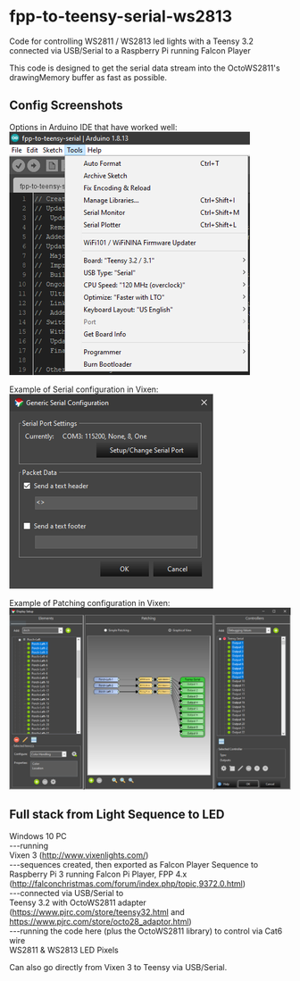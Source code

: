 # fpp-to-teensy-serial-ws2813
Code for controlling WS2811 / WS2813 led lights with a Teensy 3.2 connected via USB/Serial to a Raspberry Pi running Falcon Player

This code is designed to get the serial data stream into the OctoWS2811's drawingMemory buffer as fast as possible.

## Config Screenshots
Options in Arduino IDE that have worked well:<br>
![Arduino Options](arduino_options.png)

Example of Serial configuration in Vixen:<br>
![Vixen to Teensy Serial Config](vixen_teensy_serial_config.png)

Example of Patching configuration in Vixen:<br>
![Vixen to Teensy Patching](vixen_teensy_patching.png)

## Full stack from Light Sequence to LED
Windows 10 PC<br>
---running<br>
Vixen 3 (http://www.vixenlights.com/)<br>
---sequences created, then exported as Falcon Player Sequence to<br>
Raspberry Pi 3 running Falcon Pi Player, FPP 4.x (http://falconchristmas.com/forum/index.php/topic,9372.0.html)<br>
---connected via USB/Serial to<br>
Teensy 3.2 with OctoWS2811 adapter (https://www.pjrc.com/store/teensy32.html and https://www.pjrc.com/store/octo28_adaptor.html)<br>
---running the code here (plus the OctoWS2811 library) to control via Cat6 wire<br>
WS2811 & WS2813 LED Pixels<br>

Can also go directly from Vixen 3 to Teensy via USB/Serial.
